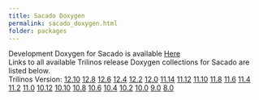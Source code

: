 ```yaml
---
title: Sacado Doxygen
permalink: sacado_doxygen.html
folder: packages
---
```


Development Doxygen for Sacado is available [Here](http://trilinos.org/docs/dev/packages/sacado/doc/html/index.html)  
Links to all available Trilinos release Doxygen collections for Sacado are listed below.  
Trilinos Version: [12.10](http://trilinos.org/docs/r12.10/packages/sacado/doc/html/index.html) [12.8](http://trilinos.org/docs/r12.8/packages/sacado/doc/html/index.html) [12.6](http://trilinos.org/docs/r12.6/packages/sacado/doc/html/index.html) [12.4](http://trilinos.org/docs/r12.4/packages/sacado/doc/html/index.html) [12.2](http://trilinos.org/docs/r12.2/packages/sacado/doc/html/index.html) [12.0](http://trilinos.org/docs/r12.0/packages/sacado/doc/html/index.html) [11.14](http://trilinos.org/docs/r11.14/packages/sacado/doc/html/index.html) [11.12](http://trilinos.org/docs/r11.12/packages/sacado/doc/html/index.html) [11.10](http://trilinos.org/docs/r11.10/packages/sacado/doc/html/index.html) [11.8](http://trilinos.org/docs/r11.8/packages/sacado/doc/html/index.html) [11.6](http://trilinos.org/docs/r11.6/packages/sacado/doc/html/index.html) [11.4](http://trilinos.org/docs/r11.4/packages/sacado/doc/html/index.html) [11.2](http://trilinos.org/docs/r11.2/packages/sacado/doc/html/index.html) [11.0](http://trilinos.org/docs/r11.0/packages/sacado/doc/html/index.html) [10.12](http://trilinos.org/docs/r10.12/packages/sacado/doc/html/index.html) [10.10](http://trilinos.org/docs/r10.10/packages/sacado/doc/html/index.html) [10.8](http://trilinos.org/docs/r10.8/packages/sacado/doc/html/index.html) [10.6](http://trilinos.org/docs/r10.6/packages/sacado/doc/html/index.html) [10.4](http://trilinos.org/docs/r10.4/packages/sacado/doc/html/index.html) [10.2](http://trilinos.org/docs/r10.2/packages/sacado/doc/html/index.html) [10.0](http://trilinos.org/docs/r10.0/packages/sacado/doc/html/index.html) [9.0](http://trilinos.org/docs/r9.0/packages/sacado/doc/html/index.html) [8.0](http://trilinos.org/docs/r8.0/packages/sacado/doc/html/index.html)